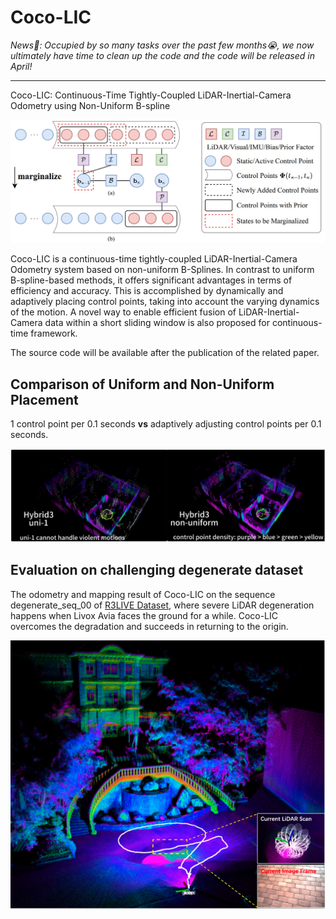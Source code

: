 # Coco-LIC

*News📝: Occupied by so many tasks over the past few months😭, we now ultimately have time to clean up the code and the code will be released in April!*

---

Coco-LIC: Continuous-Time Tightly-Coupled LiDAR-Inertial-Camera Odometry using Non-Uniform B-spline

![factor-graph](figure/factor-graph.jpg) 

Coco-LIC is a continuous-time tightly-coupled LiDAR-Inertial-Camera Odometry system based on non-uniform B-Splines. In contrast to uniform B-spline-based methods, it offers significant advantages in terms of efficiency and accuracy. This is accomplished by dynamically and adaptively placing control points, taking into account the varying dynamics of the motion. A novel way to enable efficient fusion of LiDAR-Inertial-Camera data within a short sliding window is also proposed for continuous-time framework.

The source code will be available after the publication of the related paper.

## Comparison of Uniform and Non-Uniform Placement 

1 control point per 0.1 seconds **vs** adaptively adjusting control points per 0.1 seconds.

![uni-vs-nonuni](figure/uni-vs-nonuni.png) 

## Evaluation on challenging degenerate dataset

The odometry and mapping result of Coco-LIC on the sequence degenerate_seq_00 of [R3LIVE Dataset](https://github.com/ziv-lin/r3live_dataset), where severe LiDAR degeneration happens when Livox Avia faces the ground for a while. Coco-LIC overcomes the degradation and succeeds in returning to the origin.

![degenerate](figure/degenerate.png) 
